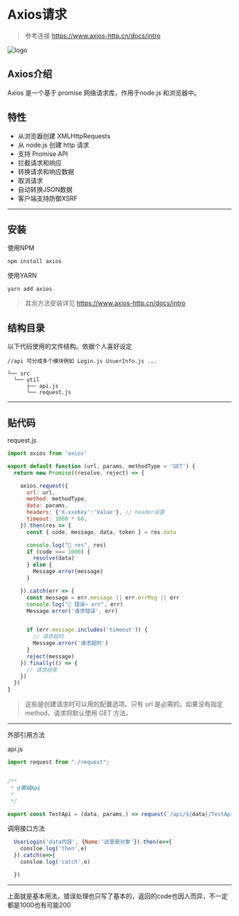 # Axios请求

> 参考连接 https://www.axios-http.cn/docs/intro

![logo](https://docsify.js.org/_media/icon.svg ':size=10%')




## Axios介绍

 Axios 是一个基于 promise 网络请求库，作用于node.js 和浏览器中。

 
 ## 特性
- 从浏览器创建 XMLHttpRequests
- 从 node.js 创建 http 请求
- 支持 Promise API
- 拦截请求和响应
- 转换请求和响应数据
- 取消请求
- 自动转换JSON数据
- 客户端支持防御XSRF
---------------------------------------------

 ## 安装 

  使用NPM

  ```
  npm install axios
  ```

  使用YARN

  ```
  yarn add axios
  ```
  > 其余方法安装详见 https://www.axios-http.cn/docs/intro

## 结构目录
以下代码使用的文件结构。依据个人喜好设定

  ```
  //api 可分成多个模块例如 Login.js UsuerInfo.js ...

└── src
    └── util
        ├── api.js 
        └── request.js
  ```

---------------------------------------------
## 贴代码

request.js

```javascript
import axios from 'axios'

export default function (url, params, methodType = 'GET') {
  return new Promise((resolve, reject) => {

    axios.request({
      url: url,
      method: methodType,
      data: params,
      headers: {'X-xxxKey':'Value'}, // header设置
      timeout: 1000 * 60,
    }).then(res => {
      const { code, message, data, token } = res.data

      console.log("🚀 res", res)
      if (code === 1000) {
        resolve(data)
      } else {
        Message.error(message)
      }

    }).catch(err => {
      const message = err.message || err.errMsg || err
      console.log("🚀 错误~ err", err)
      Message.error('请求错误', err)


      if (err.message.includes('timeout')) {
        // 请求超时
        Message.error('请求超时')
      }
      reject(message)
    }).finally(() => {
      // 请求结束
    })
  })
}

```


> 这些是创建请求时可以用的配置选项。只有 url 是必需的。如果没有指定 method，请求将默认使用 GET 方法。
-------------------------------------------
外部引用方法

api.js

```javascript
import request from "./request";


/**
 * @测试Api
 * 
 */

export const TestApi = (data, params,) => request(`/api/${data}/TestApi`, params, 'POST')


```

调用接口方法

```javascript
  UserLogin('data内容', {Name:'这里是对象'}).then(e=>{
    consloe.log('then',e)
  }).catch(e=>{
    consloe.log('catch',e)

  })

```
-------------------------------

上面就是基本用法，错误处理也只写了基本的，返回的code也因人而异，不一定都是1000也有可能200
